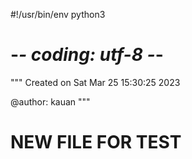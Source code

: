 #!/usr/bin/env python3
# -*- coding: utf-8 -*-
"""
Created on Sat Mar 25 15:30:25 2023

@author: kauan
"""


# NEW FILE FOR TEST